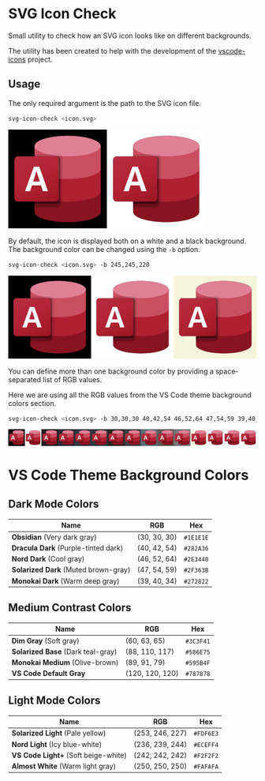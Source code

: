 # SVG Icon Check

Small utility to check how an SVG icon looks like on different backgrounds.

The utility has been created to help with the development of the [vscode-icons](https://github.com/vscode-icons/vscode-icons) project.

## Usage

The only required argument is the path to the SVG icon file.

```bash
svg-icon-check <icon.svg> 
```
![01](docs/example1.png)

By default, the icon is displayed both on a white and a black background. The background color can be changed using the `-b` option.

```bash
svg-icon-check <icon.svg> -b 245,245,220
```

![02](docs/example2.png)

You can define more than one background color by providing a space-separated list of RGB values.

Here we are using all the RGB values from the VS Code theme background colors section.

```bash
svg-icon-check <icon.svg> -b 30,30,30 40,42,54 46,52,64 47,54,59 39,40,34 60,63,65 88,110,117 89,91,79 120,120,120 253,246,227 236,239,244 242,242,242 250,250,250 
```
![03](docs/example3.png)

# VS Code Theme Background Colors

## Dark Mode Colors
| Name | RGB | Hex |
|------|------|------|
| **Obsidian** (Very dark gray) | (30, 30, 30) | `#1E1E1E` |
| **Dracula Dark** (Purple-tinted dark) | (40, 42, 54) | `#282A36` |
| **Nord Dark** (Cool gray) | (46, 52, 64) | `#2E3440` |
| **Solarized Dark** (Muted brown-gray) | (47, 54, 59) | `#2F363B` |
| **Monokai Dark** (Warm deep gray) | (39, 40, 34) | `#272822` |

## Medium Contrast Colors
| Name | RGB | Hex |
|------|------|------|
| **Dim Gray** (Soft gray) | (60, 63, 65) | `#3C3F41` |
| **Solarized Base** (Dark teal-gray) | (88, 110, 117) | `#586E75` |
| **Monokai Medium** (Olive-brown) | (89, 91, 79) | `#595B4F` |
| **VS Code Default Gray** | (120, 120, 120) | `#787878` |

## Light Mode Colors
| Name | RGB | Hex |
|------|------|------|
| **Solarized Light** (Pale yellow) | (253, 246, 227) | `#FDF6E3` |
| **Nord Light** (Icy blue-white) | (236, 239, 244) | `#ECEFF4` |
| **VS Code Light+** (Soft beige-white) | (242, 242, 242) | `#F2F2F2` |
| **Almost White** (Warm light gray) | (250, 250, 250) | `#FAFAFA` |



